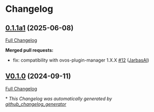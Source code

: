 # Changelog

## [0.1.1a1](https://github.com/OpenVoiceOS/ovos-microphone-plugin-alsa/tree/0.1.1a1) (2025-06-08)

[Full Changelog](https://github.com/OpenVoiceOS/ovos-microphone-plugin-alsa/compare/V0.1.0...0.1.1a1)

**Merged pull requests:**

- fix: compatibility with ovos-plugin-manager 1.X.X [\#12](https://github.com/OpenVoiceOS/ovos-microphone-plugin-alsa/pull/12) ([JarbasAl](https://github.com/JarbasAl))

## [V0.1.0](https://github.com/OpenVoiceOS/ovos-microphone-plugin-alsa/tree/V0.1.0) (2024-09-11)

[Full Changelog](https://github.com/OpenVoiceOS/ovos-microphone-plugin-alsa/compare/0.1.0...V0.1.0)



\* *This Changelog was automatically generated by [github_changelog_generator](https://github.com/github-changelog-generator/github-changelog-generator)*
